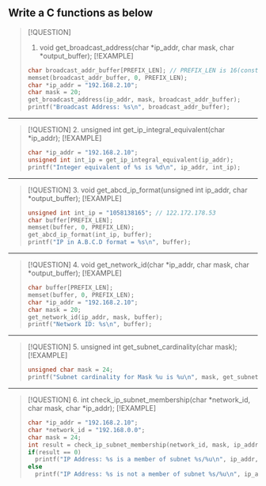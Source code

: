## Write a C functions as below

> [!QUESTION]
> 1. void get_broadcast_address(char *ip_addr, char mask, char *output_buffer);
> [!EXAMPLE]
>```c
>char broadcast_addr_buffer[PREFIX_LEN]; // PREFIX_LEN is 16(constant)
>memset(broadcast_addr_buffer, 0, PREFIX_LEN);
>char *ip_addr = "192.168.2.10";
>char mask = 20;
>get_broadcast_address(ip_addr, mask, broadcast_addr_buffer);
>printf("Broadcast Address: %s\n", broadcast_addr_buffer);
>```
---
> [!QUESTION]
> 2. unsigned int get_ip_integral_equivalent(char *ip_addr);
> [!EXAMPLE]
>```c
>char *ip_addr = "192.168.2.10";
>unsigned int int_ip = get_ip_integral_equivalent(ip_addr);
>printf("Integer equivalent of %s is %d\n", ip_addr, int_ip);
>```
---
> [!QUESTION]
> 3. void get_abcd_ip_format(unsigned int ip_addr, char *output_buffer);
> [!EXAMPLE]
>```c
>unsigned int int_ip = "1058138165"; // 122.172.178.53
>char buffer[PREFIX_LEN];
>memset(buffer, 0, PREFIX_LEN);
>get_abcd_ip_format(int_ip, buffer);
>printf("IP in A.B.C.D format = %s\n", buffer);
>```
---
> [!QUESTION]
> 4. void get_network_id(char *ip_addr, char mask, char *output_buffer);
> [!EXAMPLE]
>```c
>char buffer[PREFIX_LEN];
>memset(buffer, 0, PREFIX_LEN);
>char *ip_addr = "192.168.2.10";
>char mask = 20;
>get_network_id(ip_addr, mask, buffer);
>printf("Network ID: %s\n", buffer);
>```
---
> [!QUESTION]
> 5. unsigned int get_subnet_cardinality(char mask);
> [!EXAMPLE]
>```c
>unsigned char mask = 24;
>printf("Subnet cardinality for Mask %u is %u\n", mask, get_subnet_cardinality(mask));
>```
---
> [!QUESTION]
> 6. int check_ip_subnet_membership(char *network_id, char mask, char *ip_addr);
> [!EXAMPLE]
>```c
>char *ip_addr = "192.168.2.10";
>char *network_id = "192.168.0.0";
>char mask = 24;
>int result = check_ip_subnet_membership(network_id, mask, ip_addr);
>if(result == 0)
>   printf("IP Address: %s is a member of subnet %s/%u\n", ip_addr, network_id, mask);
>else
>   printf("IP Address: %s is not a member of subnet %s/%u\n", ip_addr, network_id, mask);
>```



